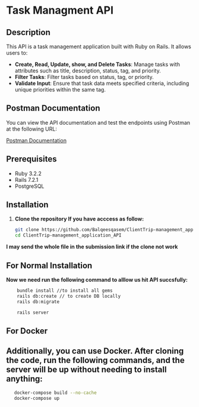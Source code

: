 # Task Managment API

## Description

This API is a task management application built with Ruby on Rails. It allows users to:

- **Create, Read, Update, show, and Delete Tasks**: Manage tasks with attributes such as title, description, status, tag, and priority.
- **Filter Tasks**: Filter tasks based on status, tag, or priority.
- **Validate Input**: Ensure that task data meets specified criteria, including unique priorities within the same tag.

## Postman Documentation

You can view the API documentation and test the endpoints using Postman at the following URL:

[Postman Documentation](https://documenter.getpostman.com/view/11123143/2sAXjF7Zow)

## Prerequisites

- Ruby 3.2.2
- Rails 7.2.1
- PostgreSQL 

## Installation

1. **Clone the repository If you have acccess as follow:**

   ```bash
   git clone https://github.com/Balqeesqasem/ClientTrip-management_application_API.git
   cd ClientTrip-management_application_API


 **I may send the whole file in the submission link if the clone not work**


## For Normal Installation
 **Now we need run the following command to alllow us hit API succsfully:**

```bash
    bundle install //to install all gems
    rails db:create // to create DB locally
    rails db:migrate

    rails server

```

## For Docker

## Additionally, you can use Docker. After cloning the code, run the following commands, and the server will be up without needing to install anything: 

   ```bash
      docker-compose build --no-cache
      docker-compose up




